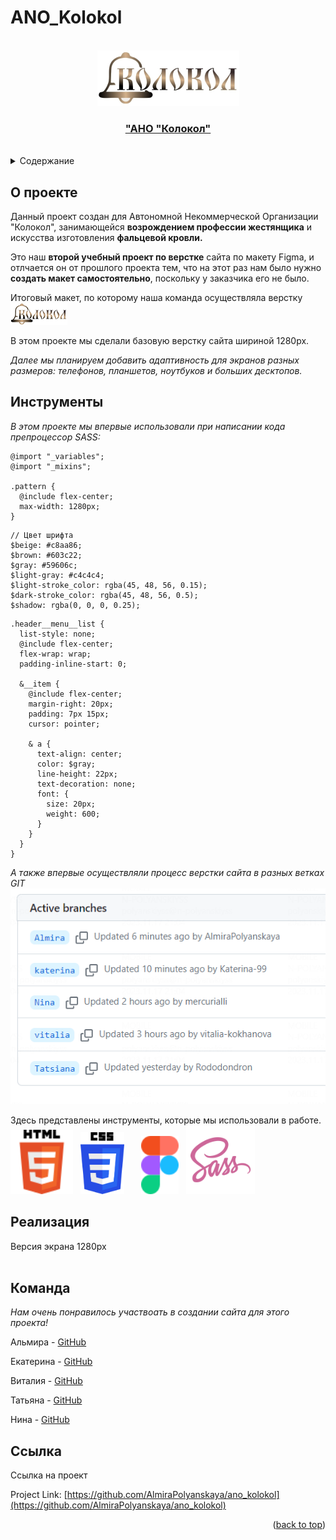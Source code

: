 # ANO_Kolokol

<a name="readme-top"></a>

<!-- PROJECT SHIELDS -->
<!--
*** I'm using markdown "reference style" links for readability.
*** Reference links are enclosed in brackets [ ] instead of parentheses ( ).
*** See the bottom of this document for the declaration of the reference variables
*** for contributors-url, forks-url, etc.
*** https://www.markdownguide.org/basic-syntax/#reference-style-links
-->

<!-- PROJECT LOGO -->
<br />
<div align="center">
<a href="https://t.me/kolokol196">
<img src="./assets/images/header_main/logo.png" alt="Logo">
<h3 align="center">"АНО "Колокол"</h3></a>
</div>
<br />

<!-- TABLE OF CONTENTS -->
<details>
  <summary>Содержание</summary>
  <ol>
    <li><a href="#about-the-project">О проекте</a></li>
    <li><a href="#built-with">Инструменты</a></li>
    <li><a href="#usage">Реализация</a></li>
    <li><a href="#contact">Команда</a></li>
    <li><a href="#link">Ссылка</a></li>
  </ol>
</details>

<!-- ABOUT THE PROJECT -->

## О проекте

Данный проект создан для Автономной Некоммерческой Организации "Колокол", занимающейся **возрождением профессии жестянщика** и искусства изготовления **фальцевой кровли.**

Это наш **второй учебный проект по верстке** сайта по макету Figma, и отлчается он от прошлого проекта тем, что на этот раз нам было нужно **создать макет самостоятельно**, поскольку у заказчика его не было.

Итоговый макет, по которому наша команда осуществляла верстку [![Product Name Screen Shot][product-screenshot]](<https://www.figma.com/file/QAB23bTFS78wEAUSo6RAjK/%D0%90%D0%9D%D0%9E-%D0%9A%D0%BE%D0%BB%D0%BE%D0%BA%D0%BE%D0%BB-(2-%D0%B2%D0%B5%D1%80%D1%81%D0%B8%D1%8F)?type=design&node-id=1%3A283&mode=design&t=Jyg0XzNpVhEBb7oh-1](https://www.figma.com/file/QAB23bTFS78wEAUSo6RAjK/%D0%90%D0%9D%D0%9E-%D0%9A%D0%BE%D0%BB%D0%BE%D0%BA%D0%BE%D0%BB-(last-version)?type=design&node-id=1%3A108&mode=design&t=6bJX251JqalI0Ebl-1)> "Макет")

В этом проекте мы сделали базовую верстку сайта шириной 1280px.

_Далее мы планируем добавить адаптивность для экранов разных размеров: телефонов, планшетов, ноутбуков и больших десктопов._

<!-- BUILD WITH -->

## Инструменты

_В этом проекте мы впервые использовали при написании кода препроцессор SASS:_

```
@import "_variables";
@import "_mixins";

.pattern {
  @include flex-center;
  max-width: 1280px;
}
```

```
// Цвет шрифта
$beige: #c8aa86;
$brown: #603c22;
$gray: #59606c;
$light-gray: #c4c4c4;
$light-stroke_color: rgba(45, 48, 56, 0.15);
$dark-stroke_color: rgba(45, 48, 56, 0.5);
$shadow: rgba(0, 0, 0, 0.25);
```

```
.header__menu__list {
  list-style: none;
  @include flex-center;
  flex-wrap: wrap;
  padding-inline-start: 0;

  &__item {
    @include flex-center;
    margin-right: 20px;
    padding: 7px 15px;
    cursor: pointer;

    & a {
      text-align: center;
      color: $gray;
      line-height: 22px;
      text-decoration: none;
      font: {
        size: 20px;
        weight: 600;
      }
    }
  }
}
```

_А также впервые осуществляли процесс верстки сайта в разных ветках GIT_
<br />
<img src="./assets/images/git_readme/branches.png" alt="Git-Branches">
<br />

Здесь представлены инструменты, которые мы использовали в работе.
<br />
<img src="./assets/images/git_readme/html.svg" alt="HTML5" width="100"> &nbsp;
<img src="./assets/images/git_readme/css.svg" alt="CSS3" width="70"> &nbsp; &nbsp; &nbsp;
<img src="./assets/images/git_readme/figma.svg" alt="Figma" width="60"> &nbsp;
<img src="./assets/images/git_readme/sass.svg" alt="SASS" width="110">
<br />
<!-- USAGE -->

## Реализация

Версия экрана 1280px
<br />
<img src="" alt="" width="">
<br />

<!-- CONTACT -->

## Команда

_Нам очень понравилось участвоать в создании сайта для этого проекта!_

Альмира - [GitHub](https://github.com/AlmiraPolyanskaya)

Екатерина - [GitHub](https://github.com/Katerina-99)

Виталия - [GitHub](https://github.com/vitalia-kokhanova)

Татьяна - [GitHub](https://github.com/Rododondron)

Нина - [GitHub](https://github.com/mercurialli)

<!-- LINK -->

## Ссылка

Ссылка на проект

Project Link: [https://github.com/AlmiraPolyanskaya/ano_kolokol](https://github.com/AlmiraPolyanskaya/ano_kolokol)

<p align="right">(<a href="#readme-top">back to top</a>)</p>

[product-screenshot]: ./assets/images/git_readme/logo.png

<!-- MARKDOWN LINKS & IMAGES -->
<!-- https://www.markdownguide.org/basic-syntax/#reference-style-links -->

[contributors-shield]: https://img.shields.io/github/contributors/othneildrew/Best-README-Template.svg?style=for-the-badge
[contributors-url]: https://github.com/othneildrew/Best-README-Template/graphs/contributors
[forks-shield]: https://img.shields.io/github/forks/othneildrew/Best-README-Template.svg?style=for-the-badge
[forks-url]: https://github.com/othneildrew/Best-README-Template/network/members
[stars-shield]: https://img.shields.io/github/stars/othneildrew/Best-README-Template.svg?style=for-the-badge
[stars-url]: https://github.com/othneildrew/Best-README-Template/stargazers
[issues-shield]: https://img.shields.io/github/issues/othneildrew/Best-README-Template.svg?style=for-the-badge
[issues-url]: https://github.com/othneildrew/Best-README-Template/issues
[license-shield]: https://img.shields.io/github/license/othneildrew/Best-README-Template.svg?style=for-the-badge
[license-url]: https://github.com/othneildrew/Best-README-Template/blob/master/LICENSE.txt
[linkedin-shield]: https://img.shields.io/badge/-LinkedIn-black.svg?style=for-the-badge&logo=linkedin&colorB=555
[linkedin-url]: https://linkedin.com/in/othneildrew
